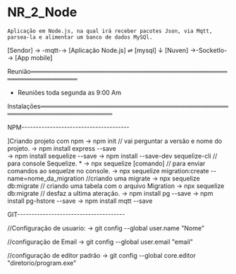 # NR_2_Node


    Aplicação em Node.js, na qual irá receber pacotes Json, via Mqtt, parsea-la e alimentar um banco de dados MySQl.


[Sendor] → -mqtt-→ [Aplicação Node.js]   ⇌  [mysql] 
                             ↓
                          [Nuven] →-SocketIo-→ [App mobile]



Reunião═════════════════════════════════════════════════════════════

- Reuniões toda segunda as 9:00 Am



Instalações═══════════════════════════════════════════════════════════════════


NPM--------------------------------------

]Criando projeto com npm 
→ npm init // vai perguntar a versão e nome do projeto.
→ npm install express --save  
→ npm install sequelize --save 
→ npm install --save-dev sequelize-cli // para console Sequelize. * 
   → npx sequelize [comando] // para enviar comandos ao sequelze no console.
   → npx sequelize migration:create --name=nome_da_migration //criando uma migrate 
   → npx sequelize db:migrate // criando uma tabela com o arquivo Migration
   → npx sequelize db:migrate // desfaz a ultima ateração. 
→ npm install pg --save
→ npm install pg-hstore --save
→ npm install mqtt --save 



GIT--------------------------------------

//Configuração de usuario: 
→ git config --global user.name "Nome"

//configuração de Email
→ git config --global user.email "email"

//configuração de editor padrão
→ git config --global core.editor "diretorio/program.exe"




